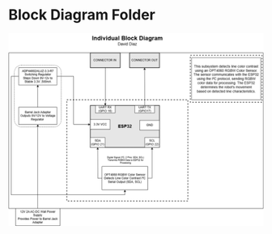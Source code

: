 # Block Diagram Folder
![David Diaz Block Diagram](BlockDiagram/David-Diaz-Block-Diagram-Team305.png)
